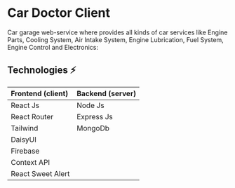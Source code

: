 # Car Doctor Client

Car garage web-service where provides all kinds of car services like Engine Parts, Cooling System, Air Intake System, Engine Lubrication, Fuel System, Engine Control and Electronics:

## Technologies ⚡

| Frontend (client) | Backend (server)        |
|:--------------|:------------------------------|
| React Js      | Node Js                       |
| React Router  | Express Js                    |
| Tailwind      | MongoDb                       |
| DaisyUI       |                               |
| Firebase      |                               |
| Context API   |                               |
| React Sweet Alert   |                               |
